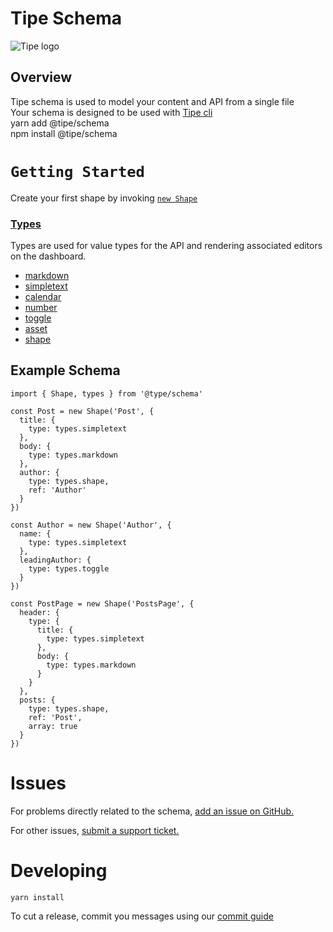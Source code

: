 # Tipe Schema
![Tipe logo](https://cdn.tipe.io/tipe/tipe-cat-no-text.svg)

## Overview
Tipe schema is used to model your content and API from a single file <br>
Your schema is designed to be used with [Tipe cli](https://github.com/tipeio/tipe-cli/)<br>
yarn add @tipe/schema <br>
npm install @tipe/schema

`Getting Started`
=================
Create your first shape by invoking [`new Shape`](guides/Shape.md)
### [Types](./src/types.ts)
Types are used for value types for the API and rendering associated editors on the dashboard.
- [markdown](guides/markdown.md)
- [simpletext](guides/simpletext.md)
- [calendar](guides/calendar.md)
- [number](guides/number.md)
- [toggle](guides/toggle.md)
- [asset](guides/asset.md)
- [shape](guides/shape.md)

## Example Schema
```
import { Shape, types } from '@type/schema'

const Post = new Shape('Post', {
  title: {
    type: types.simpletext
  },
  body: {
    type: types.markdown
  },
  author: {
    type: types.shape,
    ref: 'Author'
  }
})

const Author = new Shape('Author', {
  name: {
    type: types.simpletext
  },
  leadingAuthor: {
    type: types.toggle
  }
})

const PostPage = new Shape('PostsPage', {
  header: {
    type: {
      title: {
        type: types.simpletext
      },
      body: {
        type: types.markdown
      }
    }
  },
  posts: {
    type: types.shape,
    ref: 'Post',
    array: true
  }
})
```
# Issues
For problems directly related to the schema, [add an issue on GitHub.](https://github.com/tipeio/schema/issues)

For other issues, [submit a support ticket.](https://tipe.io)
# Developing
```
yarn install
```

To cut a release, commit you messages using our [commit guide](https://github.com/tipeio/tipe-conventions/blob/4987a13f29bc7e5fcbb428dd7b245fedcd5bf6ce/COMMIT_CONVENTION.md#git-commit-message-convention)

